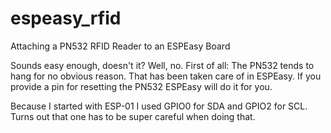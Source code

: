 # espeasy_rfid
Attaching a PN532 RFID Reader to an ESPEasy Board

Sounds easy enough, doesn't it?
Well, no. First of all: The PN532 tends to hang for no obvious reason. That has been taken care of in ESPEasy. If you provide a pin for resetting the PN532 ESPEasy will do it for you.

Because I started with ESP-01 I used GPIO0 for SDA and GPIO2 for SCL. Turns out that one has to be super careful when doing that. 
